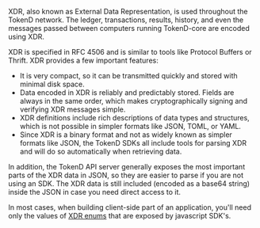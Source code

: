 XDR, also known as External Data Representation, is used throughout the TokenD network. 
The ledger, transactions, results, history, and even the messages passed between computers running 
TokenD-core are encoded using XDR.

XDR is specified in RFC 4506 and is similar to tools like Protocol Buffers or Thrift. XDR provides a 
few important features:

* It is very compact, so it can be transmitted quickly and stored with minimal disk space.
* Data encoded in XDR is reliably and predictably stored. Fields are always in the same order, 
which makes cryptographically signing and verifying XDR messages simple.
* XDR definitions include rich descriptions of data types and structures, which is not possible 
in simpler formats like JSON, TOML, or YAML.
* Since XDR is a binary format and not as widely known as simpler formats like JSON, the TokenD 
SDKs all include tools for parsing XDR and will do so automatically when retrieving data.

In addition, the TokenD API server generally exposes the most important parts of the XDR data in JSON, so 
they are easier to parse if you are not using an SDK. The XDR data is still included (encoded as a base64 string) 
inside the JSON in case you need direct access to it.

In most cases, when building client-side part of an application, you'll need only the values of [XDR enums][2] 
that are exposed by javascript SDK's.

[1]: https://tools.ietf.org/html/rfc4506.html
[2]: /coming_soon.md
[3]: /coming_soon.md